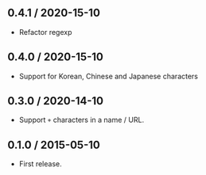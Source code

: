 0.4.1 / 2020-15-10
------------------

- Refactor regexp

0.4.0 / 2020-15-10
------------------

- Support for Korean, Chinese and Japanese characters

0.3.0 / 2020-14-10
------------------

- Support `+` characters in a name / URL.

0.1.0 / 2015-05-10
------------------

- First release.
